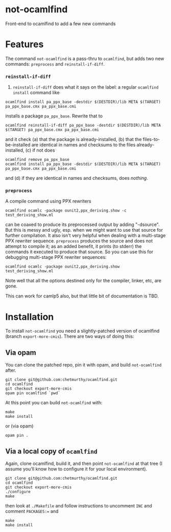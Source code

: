 # not-ocamlfind

Front-end to ocamlfind to add a few new commands

# Features

The command `not-ocamlfind` is a pass-thru to `ocamlfind`, but adds two new commands: `preprocess` and `reinstall-if-diff`.

### `reinstall-if-diff`

1. `reinstall-if-diff` does what it says on the label: a regular `ocamlfind install` command like
```
ocamlfind install pa_ppx_base -destdir $(DESTDIR)/lib META $(TARGET) pa_ppx_base.cmx pa_ppx_base.cmi
```
installs a package `pa_ppx_base`.  Rewrite that to 
```
ocamlfind reinstall-if-diff pa_ppx_base -destdir $(DESTDIR)/lib META $(TARGET) pa_ppx_base.cmx pa_ppx_base.cmi
```
and it check (a) that the package is already-installed, (b) that the files-to-be-installed are identical in names and checksums to the files already-installed, (c) if not does
```
ocamlfind remove pa_ppx_base
ocamlfind install pa_ppx_base -destdir $(DESTDIR)/lib META $(TARGET) pa_ppx_base.cmx pa_ppx_base.cmi
```
and (d) if they are identical in names and checksums, does *nothing*.

### `preprocess`

A compile command using PPX rewriters
```
ocamlfind ocamlc -package ounit2,ppx_deriving.show -c test_deriving_show.ml
```
can be coaxed to produce its preprocessed output by adding "-dsource".  But this is messy and ugly, esp. when we might want to use that source for further compilation.  It also isn't very helpful when dealing with a multi-stage PPX rewriter sequence.  `preprocess` produces the source and does not attempt to compile it; as an added benefit, it prints (to stderr) the commands it executed to produce that source.  So you can use this for debugging  multi-stage PPX rewriter sequences:
```
ocamlfind ocamlc -package ounit2,ppx_deriving.show test_deriving_show.ml
```
Note well that all the options destined only for the compiler, linker, etc, are gone.

This can work for camlp5 also, but that little bit of documentation is TBD.

# Installation

To install `not-ocamlfind` you need a slightly-patched version of
ocamlfind (branch `export-more-cmis`).  There are two ways of doing
this:

## Via opam

You can clone the patched repo, pin it with opam, and build
`not-ocamlfind` after.

```
git clone git@github.com:chetmurthy/ocamlfind.git
cd ocamlfind
git checkout export-more-cmis
opam pin ocamlfind `pwd`
```

At this point you can build `not-ocamlfind` with:
```
make
make install
```

or (via opam)
```
opam pin .
```

## Via a local copy of `ocamlfind`

Again, clone ocamlfind, build it, and then point `not-ocamlfind` at 
that tree (I assume you'll know how to configure it for your local
environment).

```
git clone git@github.com:chetmurthy/ocamlfind.git
cd ocamlfind
git checkout export-more-cmis
./configure
make
```

then look at `./Makefile` and follow instructions to uncomment `INC` and comment `PACKAGES:=`
and 
```
make
make install
```
